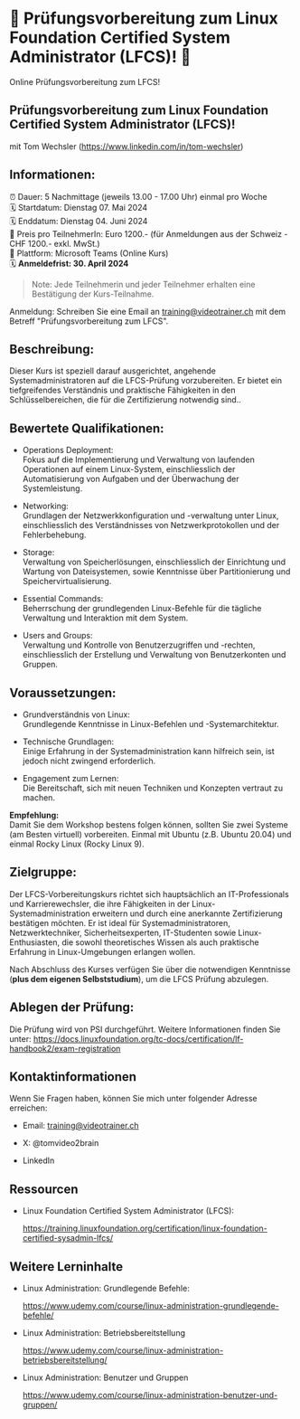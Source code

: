 # 📢 Prüfungsvorbereitung zum Linux Foundation Certified System Administrator (LFCS)! 📢
Online Prüfungsvorbereitung zum LFCS!

## Prüfungsvorbereitung zum Linux Foundation Certified System Administrator (LFCS)!
mit Tom Wechsler (https://www.linkedin.com/in/tom-wechsler)

## Informationen:
⏰ Dauer: 5 Nachmittage (jeweils 13.00 - 17.00 Uhr) einmal pro Woche  
🗓️ Startdatum: Dienstag 07. Mai 2024  
🗓️ Enddatum: Dienstag 04. Juni 2024  
💸 Preis pro TeilnehmerIn: Euro 1200.- (für Anmeldungen aus der Schweiz - CHF 1200.- exkl. MwSt.)  
📍 Plattform: Microsoft Teams (Online Kurs)  
🗓️ **Anmeldefrist: 30. April 2024**  

> Note: Jede Teilnehmerin und jeder Teilnehmer erhalten eine Bestätigung der Kurs-Teilnahme.

Anmeldung: Schreiben Sie eine Email an training@videotrainer.ch mit dem Betreff "Prüfungsvorbereitung zum LFCS".  

## Beschreibung:  
Dieser Kurs ist speziell darauf ausgerichtet, angehende Systemadministratoren auf die LFCS-Prüfung vorzubereiten. Er bietet ein tiefgreifendes Verständnis und praktische Fähigkeiten in den Schlüsselbereichen, die für die Zertifizierung notwendig sind..

## Bewertete Qualifikationen:  
- Operations Deployment:  
  Fokus auf die Implementierung und Verwaltung von laufenden Operationen auf einem Linux-System, einschliesslich der Automatisierung von Aufgaben und der Überwachung der Systemleistung.

- Networking:  
  Grundlagen der Netzwerkkonfiguration und -verwaltung unter Linux, einschliesslich des Verständnisses von Netzwerkprotokollen und der Fehlerbehebung.

- Storage:  
  Verwaltung von Speicherlösungen, einschliesslich der Einrichtung und Wartung von Dateisystemen, sowie Kenntnisse über Partitionierung und Speichervirtualisierung.

- Essential Commands:  
  Beherrschung der grundlegenden Linux-Befehle für die tägliche Verwaltung und Interaktion mit dem System.

- Users and Groups:  
  Verwaltung und Kontrolle von Benutzerzugriffen und -rechten, einschliesslich der Erstellung und Verwaltung von Benutzerkonten und Gruppen.

## Voraussetzungen:  
- Grundverständnis von Linux:  
  Grundlegende Kenntnisse in Linux-Befehlen und -Systemarchitektur.

- Technische Grundlagen:  
  Einige Erfahrung in der Systemadministration kann hilfreich sein, ist jedoch nicht zwingend erforderlich.

- Engagement zum Lernen:  
  Die Bereitschaft, sich mit neuen Techniken und Konzepten vertraut zu machen.

**Empfehlung:**  
Damit Sie dem Workshop bestens folgen können, sollten Sie zwei Systeme (am Besten virtuell) vorbereiten. Einmal mit Ubuntu (z.B. Ubuntu 20.04) und einmal Rocky Linux (Rocky Linux 9).

## Zielgruppe:  
Der LFCS-Vorbereitungskurs richtet sich hauptsächlich an IT-Professionals und Karrierewechsler, die ihre Fähigkeiten in der Linux-Systemadministration erweitern und durch eine anerkannte Zertifizierung bestätigen möchten. Er ist ideal für Systemadministratoren, Netzwerktechniker, Sicherheitsexperten, IT-Studenten sowie Linux-Enthusiasten, die sowohl theoretisches Wissen als auch praktische Erfahrung in Linux-Umgebungen erlangen wollen.  

Nach Abschluss des Kurses verfügen Sie über die notwendigen Kenntnisse (**plus dem eigenen Selbststudium**), um die LFCS Prüfung abzulegen.

## Ablegen der Prüfung:  
Die Prüfung wird von PSI durchgeführt. Weitere Informationen finden Sie unter: 
https://docs.linuxfoundation.org/tc-docs/certification/lf-handbook2/exam-registration

## Kontaktinformationen  
Wenn Sie Fragen haben, können Sie mich unter folgender Adresse erreichen:

- Email: training@videotrainer.ch

- X: @tomvideo2brain

- LinkedIn

## Ressourcen  
- Linux Foundation Certified System Administrator (LFCS):

  https://training.linuxfoundation.org/certification/linux-foundation-certified-sysadmin-lfcs/

## Weitere Lerninhalte  
- Linux Administration: Grundlegende Befehle:

  https://www.udemy.com/course/linux-administration-grundlegende-befehle/

- Linux Administration: Betriebsbereitstellung  

  https://www.udemy.com/course/linux-administration-betriebsbereitstellung/

- Linux Administration: Benutzer und Gruppen

  https://www.udemy.com/course/linux-administration-benutzer-und-gruppen/